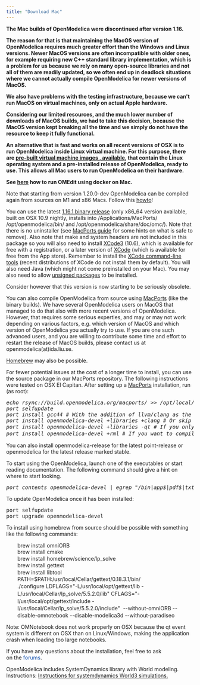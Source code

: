 ```yaml
---
title: "Download Mac"
---
```

<p><strong>The Mac builds of OpenModelica were discontinued after version 1.16. </strong></p>
<p><strong>The reason for that is that maintaining the MacOS version of OpenModelica requires much greater effort than the Windows and Linux versions. Newer MacOS versions are often incompatible with older ones, for example requiring new C++ standard library implementation, which is a problem for us because we rely on many open-source libraries and not all of them are readily updated, so we often end up in deadlock situations where we cannot actually compile OpenModelica for newer versions of MacOS.<br /></strong></p>
<p><strong>We also have problems with the testing infrastructure, because we can't run MacOS on virtual machines, only on actual Apple hardware. </strong></p>
<p><strong>Considering our limited resources, and the much lower number of downloads of MacOS builds, we had to take this decision, because the MacOS version kept breaking all the time and we simply do not have the resource to keep it fully functional.<br /></strong></p>
<p><strong><strong>An alternative that is fast and works on all recent versions of OSX</strong>&nbsp;is to run OpenModelica inside Linux virtual machine. For this purpose, there are&nbsp;<a href="index.php?option=com_content&amp;view=article&amp;id=151&amp;Itemid=352">pre-built virtual machine images , available</a>, that contain the Linux operating system and a pre-installed release of OpenModelica, ready to use. This allows all Mac users to run OpenModelica on their hardware.<br /></strong></p>
<p><strong>See <a href="https://www.openmodelica.org/forum/default-topic/3490-docker-instructions-for-mac">here</a> how to run OMEdit using docker on Mac.</strong></p>
<p>Note that starting from version 1.20.0-dev OpenModelica can be compiled again from sources on M1 and x86 Macs. Follow this <a href="https://github.com/OpenModelica/OpenModelica/blob/master/README.cmake.md#33-macos">howto</a>!&nbsp;</p>
<p>You can use the latest <a href="http://build.openmodelica.org/omc/builds/mac/binaries/">1.16.1 binary release</a>&nbsp;(only x86_64 version available, built on OSX 10.9 nightly, installs into /Applications/MacPorts/ /opt/openmodelica/bin/ and /opt/openmodelica/share/doc/omc/). Note that there is no uninstaller (see&nbsp;<a href="http://guide.macports.org/#installing.macports.uninstalling">MacPorts guide</a>&nbsp;for some hints on what is safe to remove). Also note that make and system headers are not included in this package so you will also need to install&nbsp;<a href="http://developer.apple.com/xode">XCode3</a>&nbsp;(10.6), which is available for free with a registration, or a later version of&nbsp;<a href="http://developer.apple.com/xcode">XCode</a>&nbsp;(which is available for free from the App store). Remember to install the&nbsp;<a href="http://guide.macports.org/#installing.xcode">XCode command-line tools</a>&nbsp;(recent distributions of XCode do not install them by default). You will also need Java (which might not come preinstalled on your Mac). You may also need to allow&nbsp;<a href="https://help.my-private-network.co.uk/support/solutions/articles/9417-os-x-mountain-lion-installing-unsigned-applications">unsigned packages</a>&nbsp;to be installed.</p>
<p>Consider however that this version is now starting to be seriously obsolete.</p>
<p>You can also compile OpenModelica from source using&nbsp;<a href="http://macports.org">MacPorts</a>&nbsp;(like the binary builds). We have several OpenModelica users on MacOS that managed to do that also with more recent versions of OpenModelica. However, that requires some serious experties, and may or may not work depending on various factors, e.g. which version of MacOS and which version of OpenModelica you actually try to use. If you are one such advanced users, and you are willing to contribute some time and effort to restart the release of MacOS builds, please contact us at openmodelica(at)ida.liu.se.</p>
<p><a href="#homebrew">Homebrew</a>&nbsp;may also be possible.</p>
<p>For fewer potential issues at the cost of a longer time to install, you can use the source package in our MacPorts repository. The following instructions were tested on OSX El Capitan. After setting up a&nbsp;<a href="http://macports.org">MacPorts</a> installation, run (as root):</p>
<pre><em>echo rsync://build.openmodelica.org/macports/ &gt;&gt; /opt/local/etc/macports/sources.conf # assuming you installed into /opt/local</em><em><br />port selfupdate
port install gcc44 # With the addition of llvm/clang as the default compiler in XCode, many ports now fail to build unless you force GCC to be used. Newer MacOS versions may require more recent gfortran compilers available<br />port install openmodelica-devel +libraries +clang # Or skip choosing compiler here, if it gives you problems. port variant openmodelica-devel lists many alternatives is building with one compiler gives you trouble<span style="font-family: Tahoma, Helvetica, Arial, sans-serif; font-style: normal; white-space: normal; font-size: 12px; color: #333333;"><br /></span></em><em>port install openmodelica-devel&nbsp;</em><em style="line-height: 1.3em;">+libraries </em><em style="line-height: 1.3em;">-qt # If you only want the OpenModelica core
</em><em style="line-height: 1.3em;">port install openmodelica-devel +rml # If you want to compile using rml-mmc instead of bootstrapping (slower and requires the rml-mmc dependency; this used to be the default)</em></pre>
<p>You can also install openmodelica-release for the latest point-release or openmodelica for the latest release marked stable.</p>
<p>To start using the OpenModelica, launch one of the executables or start reading documentation. The following command should give a hint on where to start looking.</p>
<pre><em>port contents openmodelica-devel | egrep "/bin|app$|pdf$|txt$" | grep -v omlibrary</em></pre>
<p>To update OpenModelica once it has been installed:</p>
<pre>port selfupdate<br />port upgrade openmodelica-devel</pre>
<p><a></a>To install using homebrew from source should be possible with something like the following commands:</p>
<p style="padding-left: 30px;">brew install omniORB<br /><span style="line-height: 1.3em;">brew install cmake<br /></span><span style="line-height: 1.3em;">brew install homebrew/science/lp_solve<br /></span><span style="line-height: 1.3em;">brew install gettext<br /></span><span style="line-height: 1.3em;">brew install libtool<br /></span><span style="line-height: 1.3em;">PATH=$PATH:/usr/local/Cellar/gettext/0.18.3.1/bin/<br /></span>./configure <span style="line-height: 19.7999992370605px;">LDFLAGS="-L/usr/local/opt/gettext/lib -L/usr/local/Cellar/lp_solve/</span><span style="line-height: 19.7999992370605px;">5.5.2.0/lib" CFLAGS="-I/usr/local/opt/gettext/include&nbsp;</span><span style="line-height: 19.7999992370605px;">-I/usr/local/Cellar/lp_solve/5.5.2.0/include"&nbsp;</span>&nbsp;--without-omniORB&nbsp;--disable-omnotebook --disable-modelica3d --without-paradiseo</p>
<p>Note: OMNotebook does not work properly on OSX because the qt event system is different on OSX than on Linux/Windows, making the application crash when loading too large notebooks.</p>
<p>If you have any questions about the installation, feel free to ask on&nbsp;the&nbsp;<a href="http://openmodelica.org/" style="color: #1b57b1; text-decoration: none; font-weight: normal;">forums</a>.</p>
<p>OpenModelica includes SystemDynamics library with World modeling. Instructions: <a href="images/docs/systemdynamics-world3-simulation-with-openmodelica-131023.pdf">Instructions for systemdynamics World3 simulations.</a></p>